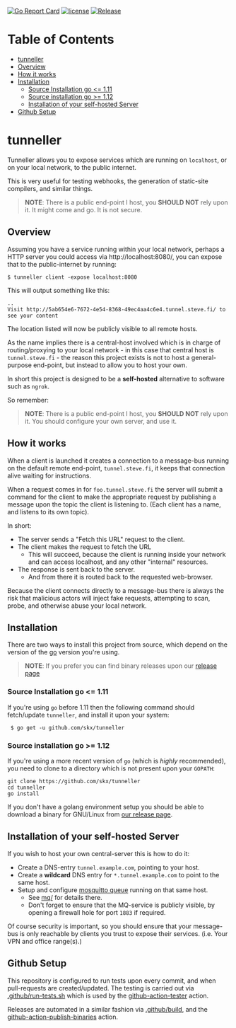 [![Go Report Card](https://goreportcard.com/badge/github.com/skx/tunneller)](https://goreportcard.com/report/github.com/skx/tunneller)
[![license](https://img.shields.io/github/license/skx/tunneller.svg)](https://github.com/skx/tunneller/blob/master/LICENSE)
[![Release](https://img.shields.io/github/release/skx/tunneller.svg)](https://github.com/skx/tunneller/releases/latest)

Table of Contents
=================

* [tunneller](#tunneller)
* [Overview](#overview)
* [How it works](#how-it-works)
* [Installation](#installation)
  * [Source Installation go &lt;=  1.11](#source-installation-go---111)
  * [Source installation go  &gt;= 1.12](#source-installation-go---112)
  * [Installation of your self-hosted Server](#installation-of-your-self-hosted-server)
* [Github Setup](#github-setup)


# tunneller

Tunneller allows you to expose services which are running on `localhost`, or on your local network, to the public internet.

This is very useful for testing webhooks, the generation of static-site compilers, and similar things.

>**NOTE**: There is a public end-point I host, you __SHOULD NOT__ rely upon it.  It might come and go.  It is not secure.



## Overview

Assuming you have a service running within your local network, perhaps a HTTP server you could access via http://localhost:8080/, you can expose that to the public-internet by running:

    $ tunneller client -expose localhost:8080

This will output something like this:

    ..
    Visit http://5ab654e6-7672-4e54-8368-49ec4aa4c6e4.tunnel.steve.fi/ to see your content

The location listed will now be publicly visible to all remote hosts.

As the name implies there is a central-host involved which is in charge of routing/proxying to your local network - in this case that central host is `tunnel.steve.fi` - the reason this project exists is not to host a general-purpose end-point, but instead to allow you to host your own.

In short this project is designed to be a __self-hosted__ alternative to software such as `ngrok`.

So remember:

>**NOTE**: There is a public end-point I host, you __SHOULD NOT__ rely upon it.  You should configure your own server, and use it.



## How it works

When a client is launched it creates a connection to a message-bus running on the default remote end-point, `tunnel.steve.fi`, it keeps that connection alive waiting for instructions.

When a request comes in for `foo.tunnel.steve.fi` the server will submit a command for the client to make the appropriate request by publishing a message upon the topic the client is listening to.  (Each client has a name, and listens to its own topic).

In short:

* The server sends a "Fetch this URL" request to the client.
* The client makes the request to fetch the URL
  * This will succeed, because the client is running inside your network and can access localhost, and any other "internal" resources.
* The response is sent back to the server.
  * And from there it is routed back to the requested web-browser.

Because the client connects directly to a message-bus there is always the risk that malicious actors will inject fake requests, attempting to scan, probe, and otherwise abuse your local network.


## Installation

There are two ways to install this project from source, which depend on the version of the [go](https://golang.org/) version you're using.

> **NOTE**: If you prefer you can find binary releases upon our [release page](https://github.com/skx/tunneller/releases/)


### Source Installation go <=  1.11

If you're using `go` before 1.11 then the following command should fetch/update `tunneller`, and install it upon your system:

     $ go get -u github.com/skx/tunneller

### Source installation go  >= 1.12

If you're using a more recent version of `go` (which is _highly_ recommended), you need to clone to a directory which is not present upon your `GOPATH`:

    git clone https://github.com/skx/tunneller
    cd tunneller
    go install


If you don't have a golang environment setup you should be able to download a binary for GNU/Linux from [our release page](https://github.com/skx/tunneller/releases).




## Installation of your self-hosted Server

If you wish to host your own central-server this is how to do it:

* Create a DNS-entry `tunnel.example.com`, pointing to your host.
* Create a __wildcard__ DNS entry for `*.tunnel.example.com` to point to the same host.
* Setup and configure [mosquitto queue](https://mosquitto.org/) running on that same host.
  * See [mq/](mq/) for details there.
  * Don't forget to ensure that the MQ-service is publicly visible, by opening a firewall hole for port `1883` if required.

Of course security is important, so you should ensure that your message-bus is only reachable by clients you trust to expose their services.  (i.e. Your VPN and office range(s).)



## Github Setup

This repository is configured to run tests upon every commit, and when
pull-requests are created/updated.  The testing is carried out via
[.github/run-tests.sh](.github/run-tests.sh) which is used by the
[github-action-tester](https://github.com/skx/github-action-tester) action.

Releases are automated in a similar fashion via [.github/build](.github/build),
and the [github-action-publish-binaries](https://github.com/skx/github-action-publish-binaries) action.
